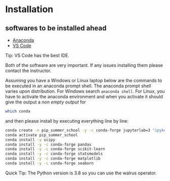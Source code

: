 # Installation
## softwares to be installed ahead
- [Anaconda](https://www.anaconda.com/download)
- [VS Code](https://code.visualstudio.com/)

Tip: VS Code has the best IDE.

Both of the software are very important. If any issues installing them please contact the instructor. 


Assuming you have a Windows or Linux laptop below are the commands to be executed in an anaconda prompt shell. The anaconda prompt shell varies upon distribution. For Windows search ```anaconda shell```. For Linux, you have to activate the anaconda environment and when you activate it should give the output a *non empty output* for

```bash
which conda
```
and then please install by executing everything line by line:
```bash
conda create -n pip_summer_school -y -c conda-forge jupyterlab=3 "ipykernel>=6" xeus-python python=3.8
conda activate pip_summer_school
conda install -y scipy
conda install -y -c conda-forge pandas
conda install -y -c conda-forge scikit-learn
conda install -y -c conda-forge statsmodels
conda install -y -c conda-forge matplotlib
conda install -y -c conda-forge seaborn
```

Quick Tip: The Python version is 3.8 so you can use the walrus operator. 

